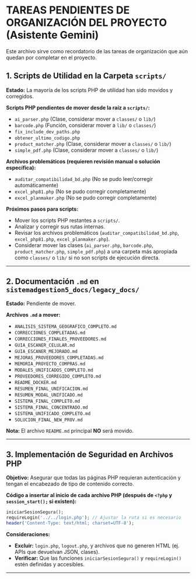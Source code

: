 # TAREAS PENDIENTES DE ORGANIZACIÓN DEL PROYECTO (Asistente Gemini)

Este archivo sirve como recordatorio de las tareas de organización que aún quedan por completar en el proyecto.

## 1. Scripts de Utilidad en la Carpeta `scripts/`

**Estado:** La mayoría de los scripts PHP de utilidad han sido movidos y corregidos.

**Scripts PHP pendientes de mover desde la raíz a `scripts/`:**
*   `ai_parser.php` (Clase, considerar mover a `classes/` o `lib/`)
*   `barcode.php` (Función, considerar mover a `lib/` o `classes/`)
*   `fix_include_dev_paths.php`
*   `obtener_ultimo_codigo.php`
*   `product_matcher.php` (Clase, considerar mover a `classes/` o `lib/`)
*   `simple_pdf.php` (Clase, considerar mover a `classes/` o `lib/`)

**Archivos problemáticos (requieren revisión manual o solución específica):**
*   `auditar_compatibilidad_bd.php` (No se pudo leer/corregir automáticamente)
*   `excel_php81.php` (No se pudo corregir completamente)
*   `excel_planmaker.php` (No se pudo corregir completamente)

**Próximos pasos para scripts:**
*   Mover los scripts PHP restantes a `scripts/`.
*   Analizar y corregir sus rutas internas.
*   Revisar los archivos problemáticos (`auditar_compatibilidad_bd.php`, `excel_php81.php`, `excel_planmaker.php`).
*   Considerar mover las clases (`ai_parser.php`, `barcode.php`, `product_matcher.php`, `simple_pdf.php`) a una carpeta más apropiada como `classes/` o `lib/` si no son scripts de ejecución directa.

---

## 2. Documentación `.md` en `sistemadgestion5_docs/legacy_docs/`

**Estado:** Pendiente de mover.

**Archivos `.md` a mover:**
*   `ANALISIS_SISTEMA_GEOGRAFICO_COMPLETO.md`
*   `CORRECCIONES_COMPLETADAS.md`
*   `CORRECCIONES_FINALES_PROVEEDORES.md`
*   `GUIA_ESCANER_CELULAR.md`
*   `GUIA_ESCANER_MEJORADO.md`
*   `MEJORAS_PROVEEDORES_COMPLETADAS.md`
*   `MEMORIA_PROYECTO_COMPRAS.md`
*   `MODALES_UNIFICADOS_COMPLETO.md`
*   `PROVEEDORES_CORREGIDO_COMPLETO.md`
*   `README_DOCKER.md`
*   `RESUMEN_FINAL_UNIFICACION.md`
*   `RESUMEN_MODAL_UNIFICADO.md`
*   `SISTEMA_FINAL_COMPLETO.md`
*   `SISTEMA_FINAL_CONCENTRADO.md`
*   `SISTEMA_UNIFICADO_COMPLETO.md`
*   `SOLUCION_FINAL_NEW_PROV.md`

**Nota:** El archivo `README.md` principal **NO** será movido.

---

## 3. Implementación de Seguridad en Archivos PHP

**Objetivo:** Asegurar que todas las páginas PHP requieran autenticación y tengan el encabezado de tipo de contenido correcto.

**Código a insertar al inicio de cada archivo PHP (después de `<?php` y `session_start();` si existen):**

```php
iniciarSesionSegura();
requireLogin('../../login.php'); // Ajustar la ruta si es necesario
header('Content-Type: text/html; charset=UTF-8');
```

**Consideraciones:**
*   **Excluir:** `login.php`, `logout.php`, y archivos que no generen HTML (ej. APIs que devuelvan JSON, clases).
*   **Verificar:** Que las funciones `iniciarSesionSegura()` y `requireLogin()` estén definidas y accesibles.

---
